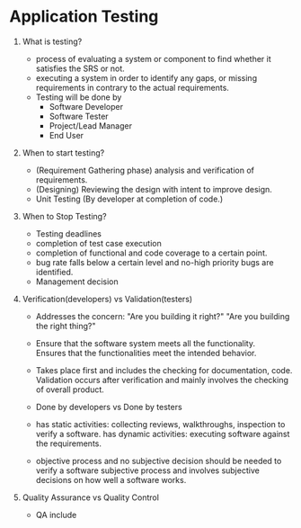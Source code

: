 # Application Testing

1. What is testing?

   - process of evaluating a system or component to find whether it satisfies the SRS or not.
   - executing a system in order to identify any gaps, or missing requirements in contrary to the actual requirements.
   - Testing will be done by
     - Software Developer
     - Software Tester
     - Project/Lead Manager
     - End User

2. When to start testing?

   - (Requirement Gathering phase) analysis and verification of requirements.
   - (Designing) Reviewing the design with intent to improve design.
   - Unit Testing (By developer at completion of code.)

3. When to Stop Testing?

   - Testing deadlines
   - completion of test case execution
   - completion of functional and code coverage to a certain point.
   - bug rate falls below a certain level and no-high priority bugs are identified.
   - Management decision

4. Verification(developers) vs Validation(testers)

   - Addresses the concern: "Are you building it right?"
     "Are you building the right thing?"

   - Ensure that the software system meets all the functionality.  
     Ensures that the functionalities meet the intended behavior.
   - Takes place first and includes the checking for documentation, code.
     Validation occurs after verification and mainly involves the checking of overall product.

   - Done by developers vs Done by testers
   - has static activities: collecting reviews,
     walkthroughs, inspection to verify a software.
     has dynamic activities: executing software against the requirements.
   - objective process and no subjective decision should be needed to verify a software
     subjective process and involves subjective decisions on how well a software works.

5. Quality Assurance vs Quality Control
   - QA include

